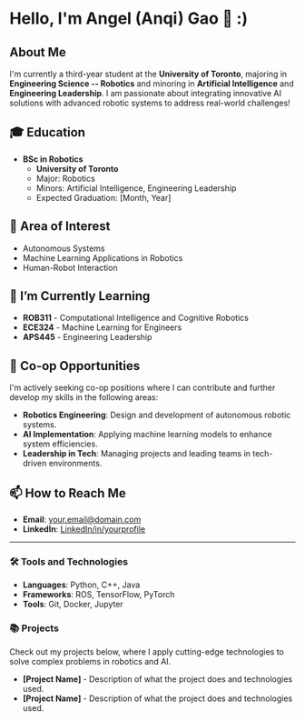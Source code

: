 # Hello, I'm Angel (Anqi) Gao 👋 :) 

## About Me
I'm currently a third-year student at the **University of Toronto**, majoring in **Engineering Science -- Robotics** and minoring in **Artificial Intelligence** and **Engineering Leadership**. I am passionate about integrating innovative AI solutions with advanced robotic systems to address real-world challenges!

## 🎓 Education
- **BSc in Robotics**
  - **University of Toronto**
  - Major: Robotics
  - Minors: Artificial Intelligence, Engineering Leadership
  - Expected Graduation: [Month, Year]

## 🤖 Area of Interest
- Autonomous Systems
- Machine Learning Applications in Robotics
- Human-Robot Interaction

## 🌱 I’m Currently Learning
- **ROB311** - Computational Intelligence and Cognitive Robotics
- **ECE324** - Machine Learning for Engineers
- **APS445** - Engineering Leadership

## 🚀 Co-op Opportunities
I'm actively seeking co-op positions where I can contribute and further develop my skills in the following areas:
- **Robotics Engineering**: Design and development of autonomous robotic systems.
- **AI Implementation**: Applying machine learning models to enhance system efficiencies.
- **Leadership in Tech**: Managing projects and leading teams in tech-driven environments.

## 📫 How to Reach Me
- **Email**: [your.email@domain.com](mailto:your.email@domain.com)
- **LinkedIn**: [LinkedIn/in/yourprofile](https://www.linkedin.com/in/yourprofile)

---

### 🛠️ Tools and Technologies
- **Languages**: Python, C++, Java
- **Frameworks**: ROS, TensorFlow, PyTorch
- **Tools**: Git, Docker, Jupyter

### 📚 Projects
Check out my projects below, where I apply cutting-edge technologies to solve complex problems in robotics and AI.

- **[Project Name]** - Description of what the project does and technologies used.
- **[Project Name]** - Description of what the project does and technologies used.

